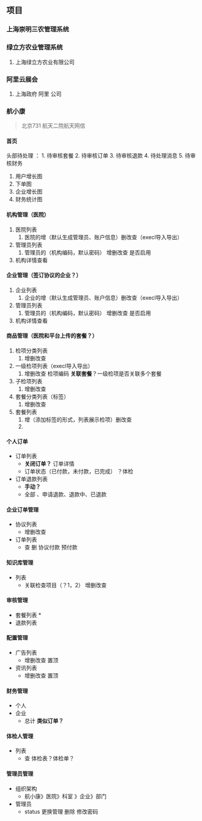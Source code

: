 ## 项目
### 上海崇明三农管理系统
### 绿立方农业管理系统
   1. 上海绿立方农业有限公司
### 阿里云展会
   1. 上海政府 阿里 公司
### 航小康
 
>  北京731 航天二院航天网信
#### 首页
   头部待处理 ：
      1. 待审核套餐
      2. 待审核订单
      3. 待审核退款
      4. 待处理消息
      5. 待审核财务
   1. 用户增长图
   2. 下单图
   3. 企业增长图
   4. 财务统计图
#### 机构管理（医院）
   1. 医院列表
      1. 医院的增（默认生成管理员、账户信息）删改查（execl导入导出）
   2. 管理员列表
      1. 管理员的（机构编码，默认密码） 增删改查  是否启用
   3. 机构详情查看
#### 企业管理（签订协议的企业？）
   1. 企业列表
      1. 企业的增（默认生成管理员、账户信息）删改查（execl导入导出）
   2. 管理员列表
      1. 管理员的（机构编码，默认密码） 增删改查  是否启用
   3. 机构详情查看
#### 商品管理（医院和平台上传的套餐？）
   1. 检项分类列表
      1. 增删改查
   2. 一级检项列表（execl导入导出）
      1. 增删改查 检项编码  **关联套餐**？一级检项是否关联多个套餐
   3. 子检项列表
      1. 增删改查
   4. 套餐分类列表（标签）
      1. 增删改查
   5. 套餐列表
      1. 增（添加标签的形式，列表展示检项）删改查
      2. 
#### 个人订单
   * 订单列表
     * **关闭订单？**  订单详情
     * 订单状态（已付款，未付款，已完成） ？体检
   * 订单退款列表
     * **手动？**
     * 全部 、申请退款、退款中、已退款
#### 企业订单管理
   * 协议列表
     * 增删改查
   * 订单列表
     * 查 删 协议付款 预付款
#### 知识库管理
   * 列表
     * 关联检查项目（？1，2） 增删改查
#### 审核管理
   * 套餐列表
     * 
   * 退款列表
#### 配置管理
   * 广告列表
     * 增删改查 置顶
   * 资讯列表
     * 增删改查 置顶
#### 财务管理 
   * 个人
   * 企业  
     * 总计  **类似订单？**
#### 体检人管理
   * 列表
     * 查  体检表？体检单？
#### 管理员管理
   * 组织架构
     * 航小康》医院》科室
            》企业》部门
   * 管理员
     * status 更换管理 删除 修改密码
